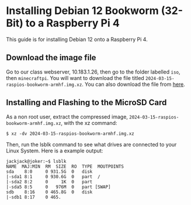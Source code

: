 # Installing Debian 12 Bookworm (32-Bit) to a Raspberry Pi 4

This guide is for installing Debian 12 onto a Raspberry Pi 4.

## Download the image file

Go to our class webserver, 10.183.1.26, then go to the folder labelled `iso`, then `minecraftpi`. You will want to download the file titled `2024-03-15-raspios-bookworm-armhf.img.xz`. You can also download the file from [here](raspberrypi.com/software/operating-systems/).

## Installing and Flashing to the MicroSD Card

As a non root user, extract the compressed image, `2024-03-15-raspios-bookworm-armhf.img.xz`, with the xz command: 

```
$ xz -dv 2024-03-15-raspios-bookworm-armhf.img.xz
```

Then, run the lsblk command to see what drives are connected to your Linux System. Here is a example output:

```
jackjack@joker:~$ lsblk
NAME  MAJ:MIN  RM  SIZE  RO  TYPE  MOUTPOINTS
sda    8:0     0 931.5G  0   disk
|-sda1 8:1     0 930.6G  0   part  /
|-sda2 8:2     0     1K  0   part
|-sda5 8:5     0   976M  0   part [SWAP]
sdb    8:16    0 465.8G  0   disk
|-sdb1 8:17    0 465.
